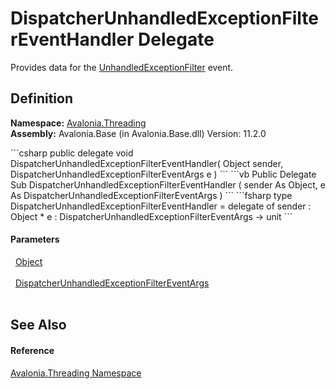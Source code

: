 # DispatcherUnhandledExceptionFilterEventHandler Delegate


Provides data for the <a href="E_Avalonia_Threading_Dispatcher_UnhandledExceptionFilter">UnhandledExceptionFilter</a> event.



## Definition
**Namespace:** <a href="N_Avalonia_Threading">Avalonia.Threading</a>  
**Assembly:** Avalonia.Base (in Avalonia.Base.dll) Version: 11.2.0

<Tabs groupId="api-code-preview">
<TabItem value="csharp" label="C#">
```csharp
public delegate void DispatcherUnhandledExceptionFilterEventHandler(
	Object sender,
	DispatcherUnhandledExceptionFilterEventArgs e
)
```
</TabItem>
<TabItem value="vb" label="VB">
```vb
Public Delegate Sub DispatcherUnhandledExceptionFilterEventHandler ( 
	sender As Object,
	e As DispatcherUnhandledExceptionFilterEventArgs
)
```
</TabItem>
<TabItem value="fsharp" label="F#">
```fsharp
type DispatcherUnhandledExceptionFilterEventHandler = 
    delegate of 
        sender : Object * 
        e : DispatcherUnhandledExceptionFilterEventArgs -> unit
```
</TabItem>
</Tabs>



#### Parameters
<dl><dt>  <a href="https://learn.microsoft.com/dotnet/api/system.object" target="_blank" rel="noopener noreferrer">Object</a></dt><dd> </dd><dt>  <a href="T_Avalonia_Threading_DispatcherUnhandledExceptionFilterEventArgs">DispatcherUnhandledExceptionFilterEventArgs</a></dt><dd> </dd></dl>

## See Also


#### Reference
<a href="N_Avalonia_Threading">Avalonia.Threading Namespace</a>  

